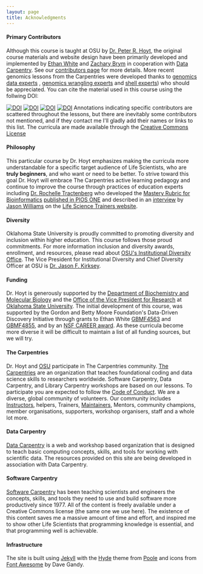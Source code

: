 ```yaml
---
layout: page
title: Acknowledgments
---
```


#### Primary Contributors

Although this course is taught at OSU by [Dr. Peter R. Hoyt](http://biochemistry.okstate.edu/faculty/dr.-peter-hoyt-1), the original course materials and website 
design have been primarily developed and
implemented by [Ethan White](http://ethanwhite.org) and [Zachary Brym](http://zackbrym.weecology.org/) in cooperation with [Data Carpentry](https://datacarpentry.org/). See our [contributors page](https://github.com/datacarpentry/semester-biology/graphs/contributors) for more 
details. More recent genomics lessons from the Carpentries were developed thanks to 
[genomics data experts](https://github.com/datacarpentry/organization-genomics/graphs/contributors) 
, [genomics wrangling experts](https://github.com/datacarpentry/wrangling-genomics/graphs/contributors) 
and [shell experts](https://github.com/datacarpentry/shell-genomics/graphs/contributors)) who should 
be appreciated. You can cite the material used in this course using the follwing DOI:

[![DOI](https://zenodo.org/badge/DOI/10.5281/zenodo.3260609.svg)](https://doi.org/10.5281/zenodo.3260609)
[![DOI](https://zenodo.org/badge/DOI/10.5281/zenodo.3260560.svg)](https://doi.org/10.5281/zenodo.3260560)
[![DOI](https://zenodo.org/badge/DOI/10.5281/zenodo.3260317.svg)](https://doi.org/10.5281/zenodo.3260317)
[![DOI](https://zenodo.org/badge/DOI/10.5281/zenodo.3260309.svg)](https://doi.org/10.5281/zenodo.3260309)
Annotations indicating specific contributors are scattered throughout the 
lessons, but there are inevitably some contributors not mentioned, and if they contact me 
I'll gladly add their names or links to this list. The curricula are made available through 
the [Creative Commons License](http://creativecommons.org/licenses/by/4.0/)

#### Philosophy

This particular course by Dr. Hoyt emphasizes making the curricula more 
understandable for a specific target
audience of Life Scientists, who are
**truly beginners**, and who want or need
to be better. To strive toward this 
goal Dr. Hoyt will embrace The Carpentries active learning pedagogy and continue to
improve the course through practices of education experts including 
[Dr. Rochelle Tractenberg](https://cbpr.georgetown.edu/rochelle_tractenberg/#)
who developed the [Mastery Rubric for Bioinformatics](https://www.biorxiv.org/content/10.1101/655456v1) [published in PlOS ONE](https://journals.plos.org/plosone/article?id=10.1371/journal.pone.0225256) 
and described in an [interview](https://lifescitrainers.org/2019/06/25/bioinformatics-mastery-rubric-interview-with-rochelle-tractenberg/)
by [Jason Williams](https://www.linkedin.com/in/jason-williams-52847233) on the 
[Life Science Trainers website](https://lifescitrainers.org).
 
#### Diversity
Oklahoma State University is proudly committed to promoting diversity and 
inclusion within higher education. This course follows those proud commitments. 
For more information inclusion and diversity awards, enrollment, and resources, 
please read about [OSU's Institutional Diversity Office](https://diversity.okstate.edu/).
The Vice President for Institutional Diversity and Chief Diversity Officer at OSU 
is [Dr. Jason F. Kirksey](https://diversity.okstate.edu/dr-jason-f-kirksey). 

#### Funding

Dr. Hoyt is generously supported by the 
[Department of Biochemistry and Molecular Biology](http://biochemistry.okstate.edu/) and 
the [Office of the Vice President for Research](https://research.okstate.edu/) at 
[Oklahoma State University](https://go.okstate.edu/). 
The initial development of this course, was supported by the Gordon
and Betty Moore Foundation's Data-Driven Discovery Initiative through grants
to Ethan White [GBMF4563](https://www.moore.org/grants/list/GBMF4563) and [GBMF4855](https://www.moore.org/grants/list/GBMF4855), and by an [NSF CAREER award](http://nsf.gov/awardsearch/showAward?AWD_ID=0953694). 
As these curricula become more diverse it will be difficult to maintain a 
list of all funding sources, but we will try. 

#### The Carpentries

Dr. Hoyt and [OSU](http://info.library.okstate.edu/c.php?g=902101) participate in The Carpentries community. 
[The Carpentries](https://carpentries.org/) are an organization that teaches foundational 
coding and data science skills to researchers worldwide. Software Carpentry, 
Data Carpentry, and Library Carpentry workshops are based on our lessons. 
To participate you are expected to follow the [Code of Conduct](http://docs.carpentries.org/topic_folders/policies/code-of-conduct.html). 
We are a diverse, global community of volunteers. Our community includes 
[Instructors](https://carpentries.org/instructors/), helpers, Trainers, 
[Maintainers](https://carpentries.org/maintainers/), Mentors, community champions, 
member organisations, supporters, workshop organisers, staff and a whole lot more.

#### Data Carpentry

[Data Carpentry](http://datacarpentry.org/) is a web and workshop based organization 
that is designed to teach basic computing concepts, skills, and tools for working 
with scientific data. The resources provided on this site are being developed 
in association with Data Carpentry.

#### Software Carpentry

[Software Carpentry](http://software-carpentry.org) has been teaching scientists and engineers the concepts, skills, 
and tools they need to use and build software more productively since 1977. All 
of the content is freely available under a Creative Commons license (the same 
one we use here). The existence of this content saves me a massive 
amount of time and effort, and inspired me to show other Life Scientists that 
programming knowledge is essential, and that programming well is achievable.

#### Infrastructure

The site is built using [Jekyll](http://jekyllrb.com/) with the [Hyde](http://hyde.getpoole.com/) theme from [Poole](http://getpoole.com/) 
and icons from [Font Awesome](http://fontawesome.io) by Dave Gandy.

